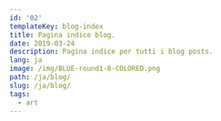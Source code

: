 ```yaml
---
id: '02'
templateKey: blog-index
title: Pagina indice blog.
date: 2019-03-24
description: Pagina indice per tutti i blog posts.
lang: ja
image: /img/BLUE-round1-8-COLORED.png
path: /ja/blog/
slug: /ja/blog/
tags:
  - art
---
```

